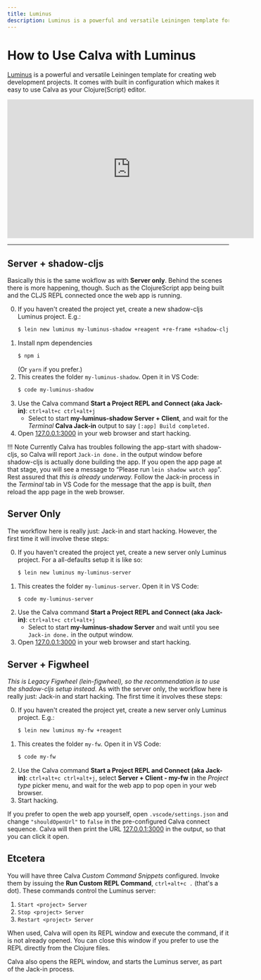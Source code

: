 ```yaml
---
title: Luminus
description: Luminus is a powerful and versatile Leiningen template for creating web development projects, Calva configuration included
---
```


# How to Use Calva with Luminus

[Luminus](https://luminusweb.com) is a powerful and versatile Leiningen template for creating web development projects. It comes with built in configuration which makes it easy to use Calva as your Clojure(Script) editor.

<iframe width="560" height="315" src="https://www.youtube.com/embed/0zaGtbc-5oc" frameborder="0" allow="accelerometer; autoplay; encrypted-media; gyroscope; picture-in-picture" allowfullscreen></iframe>

---

## Server + shadow-cljs

Basically this is the same wokflow as with **Server only**. Behind the scenes there is more happening, though. Such as the ClojureScript app being built and the CLJS REPL connected once the web app is running.

0. If you haven't created the project yet, create a new shadow-cljs Luminus project. E.g.:
    ```sh
    $ lein new luminus my-luminus-shadow +reagent +re-frame +shadow-cljs
    ```
0. Install npm dependencies
    ```sh
    $ npm i
    ```
    (Or `yarn` if you prefer.)
0. This creates the folder `my-luminus-shadow`. Open it in VS Code:
    ```sh
    $ code my-luminus-shadow
    ```
0. Use the Calva command **Start a Project REPL and Connect (aka Jack-in)**: `ctrl+alt+c ctrl+alt+j`
   * Select to start **my-luminus-shadow Server + Client**, and wait for the _Terminal_ **Calva Jack-in** output to say `[:app] Build completed.`
0. Open [127.0.0.1:3000](http://127.0.0.1:3000) in your web browser and start hacking.

!!! Note
    Currently Calva has troubles following the app-start with shadow-cljs, so Calva will report `Jack-in done.` in the output window before shadow-cljs is actually done building the app. If you open the app page at that stage, you will see a message to “Please run `lein shadow watch app`”. Rest assured that _this is already underway._ Follow the Jack-in process in the _Terminal_ tab in VS Code for the message that the app is built, _then_ reload the app page in the web browser.

## Server Only

The workflow here is really just: Jack-in and start hacking. However, the first time it will involve these steps:

0. If you haven't created the project yet, create a new server only Luminus project. For a all-defaults setup it is like so:
    ```sh
    $ lein new luminus my-luminus-server
    ```
0. This creates the folder `my-luminus-server`. Open it in VS Code:
    ```sh
    $ code my-luminus-server
    ```
0. Use the Calva command **Start a Project REPL and Connect (aka Jack-in)**: `ctrl+alt+c ctrl+alt+j`
    * Select to start **my-luminus-shadow Server** and wait until you see `Jack-in done.` in the output window.
0. Open [127.0.0.1:3000](http://127.0.0.1:3000) in your web browser and start hacking.

## Server + Figwheel

_This is Legacy Figwheel (lein-figwheel), so the recommendation is to use the shadow-cljs setup instead._ As with the server only, the workflow here is really just: Jack-in and start hacking. The first time it involves these steps:

0. If you haven't created the project yet, create a new server only Luminus project. E.g.:
    ```sh
    $ lein new luminus my-fw +reagent
    ```
0. This creates the folder `my-fw`. Open it in VS Code:
    ```sh
    $ code my-fw
    ```
0. Use the Calva command **Start a Project REPL and Connect (aka Jack-in)**: `ctrl+alt+c ctrl+alt+j`, select **Server + Client - my-fw** in the _Project type_ picker menu, and wait for the web app to pop open in your web browser.
0. Start hacking.

If you prefer to open the web app yourself, open `.vscode/settings.json` and change `"shouldOpenUrl"` to `false` in the pre-configured Calva connect sequence. Calva will then print the URL [127.0.0.1:3000](http://127.0.0.1:3000) in the output, so that you can click it open.

## Etcetera

You will have three Calva _Custom Command Snippets_ configured. Invoke them by issuing the **Run Custom REPL Command**, `ctrl+alt+c .` (that's a dot). These commands control the Luminus server:

1. `Start <project> Server`
2. `Stop <project> Server`
3. `Restart <project> Server`

When used, Calva will open its REPL window and execute the command, if it is not already opened. You can close this window if you prefer to use the REPL directly from the Clojure files.

Calva also opens the REPL window, and starts the Luminus server, as part of the Jack-in process.

